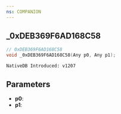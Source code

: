 ```yaml
---
ns: COMPANION
---
```

## _0xDEB369F6AD168C58

```c
// 0xDEB369F6AD168C58
void _0xDEB369F6AD168C58(Any p0, Any p1);
```

```
NativeDB Introduced: v1207
```

## Parameters
* **p0**:
* **p1**:
